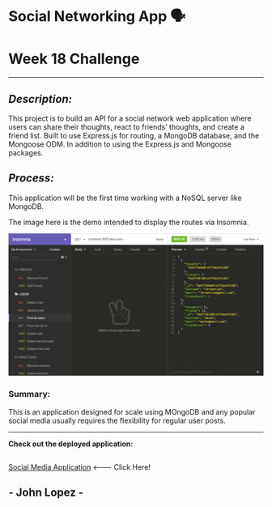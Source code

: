 # Social Networking App 🗣️

# Week 18 Challenge 

---
## *Description:* 
 
This project is to build an API for a social network web application where users can share their thoughts, react to friends’ thoughts, and create a friend list. Built to use Express.js for routing, a MongoDB database, and the Mongoose ODM. In addition to using the Express.js and Mongoose packages.

## *Process:*

This application will be the first time working with a NoSQL server like MongoDB. 

The image here is the demo intended to display the routes via Insomnia.  

![Social Media App Images](/Assets/18-nosql-homework-demo-01.gif)


### Summary: 

This is an application designed for scale using MOngoDB and any popular social media usually requires the flexibility for regular user posts.


--- 
**Check out the deployed application:**
##
[Social Media Application]() <--- Click Here!
## 
## - John Lopez -